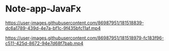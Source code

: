 # Note-app-JavaFx



https://user-images.githubusercontent.com/86987951/181518839-dc6a1789-439d-4e7a-bf1c-9f435bfc11af.mp4



https://user-images.githubusercontent.com/86987951/181518979-fc183f96-c511-425d-8672-94e7d68f7bab.mp4

